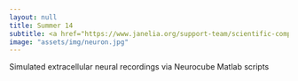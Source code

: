 ```yaml
---
layout: null
title: Summer 14
subtitle: <a href="https://www.janelia.org/support-team/scientific-computing-software"> HHMI Scientific Computing </a>
image: "assets/img/neuron.jpg"
---
```

Simulated extracellular neural recordings via Neurocube Matlab scripts